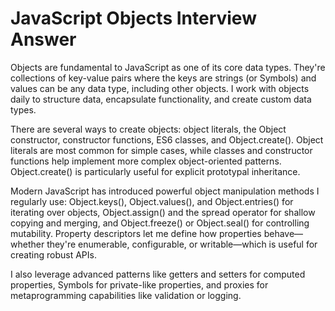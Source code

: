 # JavaScript Objects Interview Answer

Objects are fundamental to JavaScript as one of its core data types. They're collections of key-value pairs where the keys are strings (or Symbols) and values can be any data type, including other objects. I work with objects daily to structure data, encapsulate functionality, and create custom data types.

There are several ways to create objects: object literals, the Object constructor, constructor functions, ES6 classes, and Object.create(). Object literals are most common for simple cases, while classes and constructor functions help implement more complex object-oriented patterns. Object.create() is particularly useful for explicit prototypal inheritance.

Modern JavaScript has introduced powerful object manipulation methods I regularly use: Object.keys(), Object.values(), and Object.entries() for iterating over objects, Object.assign() and the spread operator for shallow copying and merging, and Object.freeze() or Object.seal() for controlling mutability. Property descriptors let me define how properties behave—whether they're enumerable, configurable, or writable—which is useful for creating robust APIs.

I also leverage advanced patterns like getters and setters for computed properties, Symbols for private-like properties, and proxies for metaprogramming capabilities like validation or logging.